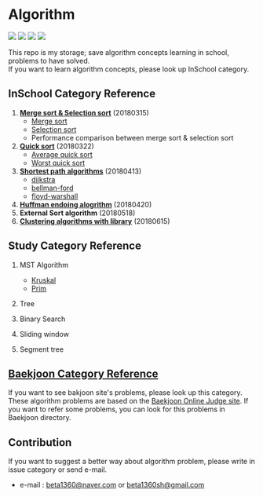 # Algorithm

<img src="https://img.shields.io/badge/language-java-orange.svg">  <img src="https://img.shields.io/badge/language-python3-blue.svg">  <img src="https://img.shields.io/badge/language-C%2B%2B-ff69b4.svg">  <img src="https://img.shields.io/badge/langauge-C-lightgrey.svg">

This repo is my storage; save algorithm concepts learning in school, problems to have solved.<br>
If you want to learn algorithm concepts, please look up InSchool category.<br>

## InSchool Category Reference

1. **[Merge sort & Selection sort](https://github.com/KeonHeeLee/MyAlgorithm/tree/master/InSchool/20180315)** (20180315)
   - [Merge sort](https://github.com/KeonHeeLee/MyAlgorithm/blob/master/InSchool/20180315/src/merge_sort.py)
   - [Selection sort](https://github.com/KeonHeeLee/MyAlgorithm/blob/master/InSchool/20180315/src/selection_sort.py)
   - Performance comparison between merge sort & selection sort
2. **[Quick sort](https://github.com/KeonHeeLee/MyAlgorithm/tree/master/InSchool/20180322)** (20180322)
   - [Average quick sort](https://github.com/KeonHeeLee/MyAlgorithm/blob/master/InSchool/20180322/src/quick_sort.py)
   - [Worst quick sort](https://github.com/KeonHeeLee/MyAlgorithm/blob/master/InSchool/20180322/src/quick_sort_worst.py)
3. **[Shortest path algorithms](https://github.com/KeonHeeLee/MyAlgorithm/tree/master/InSchool/20180413)** (20180413) 
   - [dijkstra](https://github.com/KeonHeeLee/MyAlgorithm/blob/master/InSchool/20180413/src/dijkstra.java)
   - [bellman-ford](https://github.com/KeonHeeLee/MyAlgorithm/blob/master/InSchool/20180413/src/bellman_ford.java)
   - [floyd-warshall](https://github.com/KeonHeeLee/MyAlgorithm/blob/master/InSchool/20180413/src/floyd_warshall.java)
4. **[Huffman endoing alogrithm](https://github.com/KeonHeeLee/MyAlgorithm/tree/master/InSchool/20180420)** (20180420)
5. **External Sort algorithm** (20180518)
6. **[Clustering algorithms with library](https://github.com/KeonHeeLee/clustering)** (20180615)


## Study Category Reference

1. MST Algorithm
   - [Kruskal](./Study/MST/Kruskal.java)
   - [Prim](./Study/MST/Prim.java)
   
2. Tree
3. Binary Search
4. Sliding window
5. Segment tree

## [Baekjoon Category Reference](https://github.com/KeonHeeLee/MyAlgorithm/tree/master/Baekjoon)

If you want to see bakjoon site's problems, please look up this category. These algorithm problems are based on the [Baekjoon Online Judge site](https://www.acmicpc.net/). If you want to refer some problems, you can look for this problems in Baekjoon directory.<br/>


## Contribution

If you want to suggest a better way about algorithm problem, please write in issue category or send e-mail.<br>
- e-mail : beta1360@naver.com or beta1360sh@gmail.com
